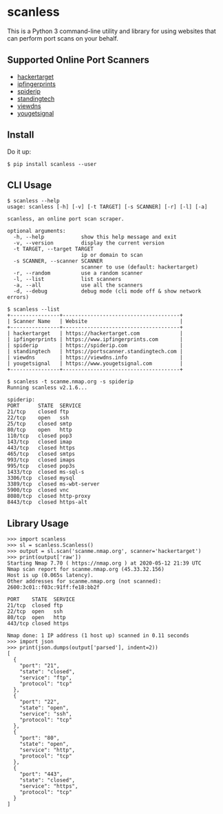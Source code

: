 # scanless

This is a Python 3 command-line utility and library for using websites that can perform port scans on your behalf.

## Supported Online Port Scanners

* [hackertarget](https://hackertarget.com/nmap-online-port-scanner/)
* [ipfingerprints](http://www.ipfingerprints.com/portscan.php)
* [spiderip](https://spiderip.com/online-port-scan.php)
* [standingtech](https://portscanner.standingtech.com/)
* [viewdns](http://viewdns.info/)
* [yougetsignal](http://www.yougetsignal.com/tools/open-ports/)

## Install

Do it up:
```
$ pip install scanless --user
```

## CLI Usage

```
$ scanless --help  
usage: scanless [-h] [-v] [-t TARGET] [-s SCANNER] [-r] [-l] [-a]

scanless, an online port scan scraper.

optional arguments:
  -h, --help            show this help message and exit
  -v, --version         display the current version
  -t TARGET, --target TARGET
                        ip or domain to scan
  -s SCANNER, --scanner SCANNER
                        scanner to use (default: hackertarget)
  -r, --random          use a random scanner
  -l, --list            list scanners
  -a, --all             use all the scanners
  -d, --debug           debug mode (cli mode off & show network errors)

$ scanless --list
+----------------+--------------------------------------+
| Scanner Name   | Website                              |
+----------------+--------------------------------------+
| hackertarget   | https://hackertarget.com             |
| ipfingerprints | https://www.ipfingerprints.com       |
| spiderip       | https://spiderip.com                 |
| standingtech   | https://portscanner.standingtech.com |
| viewdns        | https://viewdns.info                 |
| yougetsignal   | https://www.yougetsignal.com         |
+----------------+--------------------------------------+

$ scanless -t scanme.nmap.org -s spiderip
Running scanless v2.1.6...

spiderip:
PORT      STATE  SERVICE
21/tcp    closed ftp
22/tcp    open   ssh
25/tcp    closed smtp
80/tcp    open   http
110/tcp   closed pop3
143/tcp   closed imap
443/tcp   closed https
465/tcp   closed smtps
993/tcp   closed imaps
995/tcp   closed pop3s
1433/tcp  closed ms-sql-s
3306/tcp  closed mysql
3389/tcp  closed ms-wbt-server
5900/tcp  closed vnc
8080/tcp  closed http-proxy
8443/tcp  closed https-alt
```

## Library Usage

```
>>> import scanless
>>> sl = scanless.Scanless()
>>> output = sl.scan('scanme.nmap.org', scanner='hackertarget')
>>> print(output['raw'])
Starting Nmap 7.70 ( https://nmap.org ) at 2020-05-12 21:39 UTC
Nmap scan report for scanme.nmap.org (45.33.32.156)
Host is up (0.065s latency).
Other addresses for scanme.nmap.org (not scanned): 2600:3c01::f03c:91ff:fe18:bb2f

PORT    STATE  SERVICE
21/tcp  closed ftp
22/tcp  open   ssh
80/tcp  open   http
443/tcp closed https

Nmap done: 1 IP address (1 host up) scanned in 0.11 seconds
>>> import json
>>> print(json.dumps(output['parsed'], indent=2))
[
  {
    "port": "21",
    "state": "closed",
    "service": "ftp",
    "protocol": "tcp"
  },
  {
    "port": "22",
    "state": "open",
    "service": "ssh",
    "protocol": "tcp"
  },
  {
    "port": "80",
    "state": "open",
    "service": "http",
    "protocol": "tcp"
  },
  {
    "port": "443",
    "state": "closed",
    "service": "https",
    "protocol": "tcp"
  }
]
```
